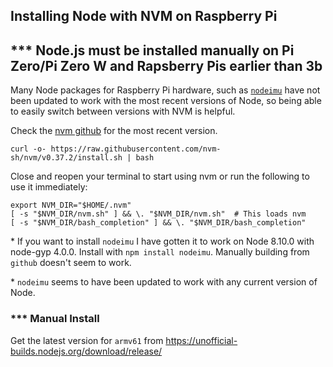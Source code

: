 ## Installing Node with NVM on Raspberry Pi

## *** Node.js must be installed manually on Pi Zero/Pi Zero W and Rapsberry Pis earlier than 3b

Many Node packages for Raspberry Pi hardware, such as [`nodeimu`](https://www.npmjs.com/package/nodeimu) have not been updated to work with the most recent versions of Node, so being able to easily switch between versions with NVM is helpful.

Check the [nvm github](https://github.com/nvm-sh/nvm) for the most recent version.

```
curl -o- https://raw.githubusercontent.com/nvm-sh/nvm/v0.37.2/install.sh | bash
```

Close and reopen your terminal to start using nvm or run the following to use it immediately:

```
export NVM_DIR="$HOME/.nvm"
[ -s "$NVM_DIR/nvm.sh" ] && \. "$NVM_DIR/nvm.sh"  # This loads nvm
[ -s "$NVM_DIR/bash_completion" ] && \. "$NVM_DIR/bash_completion"
```

\* If you want to install `nodeimu` I have gotten it to work on Node 8.10.0 with node-gyp 4.0.0. Install with `npm install nodeimu`. Manually building from `github` doesn't seem to work.

\* `nodeimu` seems to have been updated to work with any current version of Node.

### *** Manual Install

Get the latest version for `armv61` from https://unofficial-builds.nodejs.org/download/release/

